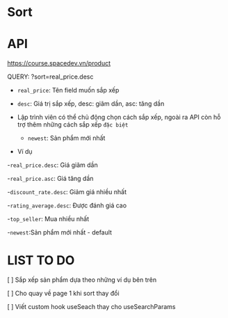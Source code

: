 # Sort

# API

https://course.spacedev.vn/product

QUERY: ?sort=real_price.desc

- `real_price`: Tên field muốn sắp xếp

- `desc`: Giá trị sắp xếp, desc: giãm dần, asc: tăng dần

- Lập trình viên có thể chủ động chọn cách sắp xếp, ngoài ra API còn hỗ trợ thêm những cách sắp xếp `đặc biệt`

    - `newest`: Sản phẩm mới nhất




- Ví dụ

-`real_price.desc`: Giá giãm dần

-`real_price.asc`: Giá tăng dần

-`discount_rate.desc`: Giảm giá nhiều nhất

-`rating_average.desc`: Được đánh giá cao

-`top_seller`: Mua nhiều nhất

-`newest`:Sản phẩm mới nhất - default


# LIST TO DO

[ ] Sắp xếp sản phẩm dựa theo những ví dụ bên trên

[ ] Cho quay về page 1 khi sort thay đổi

[ ] Viết custom hook useSeach thay cho useSearchParams